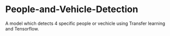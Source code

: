 # People-and-Vehicle-Detection
A model which detects 4 specific people or vechicle using Transfer learning and Tensorflow.
